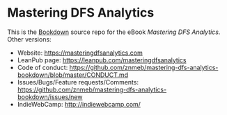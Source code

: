 # Mastering DFS Analytics

This is the [Bookdown](https://github.com/rstudio/bookdown) source repo for the eBook _Mastering DFS Analytics_. Other versions:
* Website: <https://masteringdfsanalytics.com>
* LeanPub page: <https://leanpub.com/masteringdfsanalytics>
* Code of conduct: <https://github.com/znmeb/mastering-dfs-analytics-bookdown/blob/master/CONDUCT.md>
* Issues/Bugs/Feature requests/Comments: <https://github.com/znmeb/mastering-dfs-analytics-bookdown/issues/new>
* IndieWebCamp: <http://indiewebcamp.com/>
